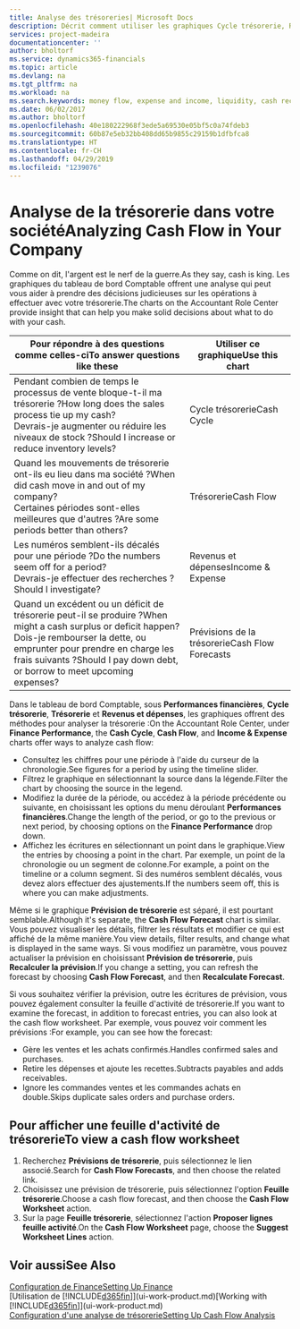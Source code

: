 ```yaml
---
title: Analyse des trésoreries| Microsoft Docs
description: Décrit comment utiliser les graphiques Cycle trésorerie, Revenus et dépenses, Trésorerie et Prévision de trésorerie pour analyser les flux de trésorerie passés et futurs, entrants et sortants de votre société.
services: project-madeira
documentationcenter: ''
author: bholtorf
ms.service: dynamics365-financials
ms.topic: article
ms.devlang: na
ms.tgt_pltfrm: na
ms.workload: na
ms.search.keywords: money flow, expense and income, liquidity, cash receipts minus cash payments, Cartera
ms.date: 06/02/2017
ms.author: bholtorf
ms.openlocfilehash: 40e180222968f3ede5a69530e05bf5c0a74fdeb3
ms.sourcegitcommit: 60b87e5eb32bb408dd65b9855c29159b1dfbfca8
ms.translationtype: HT
ms.contentlocale: fr-CH
ms.lasthandoff: 04/29/2019
ms.locfileid: "1239076"
---
```

# <a name="analyzing-cash-flow-in-your-company"></a><span data-ttu-id="6b76b-103">Analyse de la trésorerie dans votre société</span><span class="sxs-lookup"><span data-stu-id="6b76b-103">Analyzing Cash Flow in Your Company</span></span>
<span data-ttu-id="6b76b-104">Comme on dit, l'argent est le nerf de la guerre.</span><span class="sxs-lookup"><span data-stu-id="6b76b-104">As they say, cash is king.</span></span> <span data-ttu-id="6b76b-105">Les graphiques du tableau de bord Comptable offrent une analyse qui peut vous aider à prendre des décisions judicieuses sur les opérations à effectuer avec votre trésorerie.</span><span class="sxs-lookup"><span data-stu-id="6b76b-105">The charts on the Accountant Role Center provide insight that can help you make solid decisions about what to do with your cash.</span></span>  

| <span data-ttu-id="6b76b-106">Pour répondre à des questions comme celles-ci</span><span class="sxs-lookup"><span data-stu-id="6b76b-106">To answer questions like these</span></span> | <span data-ttu-id="6b76b-107">Utiliser ce graphique</span><span class="sxs-lookup"><span data-stu-id="6b76b-107">Use this chart</span></span> |
| --- | --- |
| <span data-ttu-id="6b76b-108">Pendant combien de temps le processus de vente bloque-t-il ma trésorerie ?</span><span class="sxs-lookup"><span data-stu-id="6b76b-108">How long does the sales process tie up my cash?</span></span></br> <span data-ttu-id="6b76b-109">Devrais-je augmenter ou réduire les niveaux de stock ?</span><span class="sxs-lookup"><span data-stu-id="6b76b-109">Should I increase or reduce inventory levels?</span></span> |<span data-ttu-id="6b76b-110">Cycle trésorerie</span><span class="sxs-lookup"><span data-stu-id="6b76b-110">Cash Cycle</span></span> |
| <span data-ttu-id="6b76b-111">Quand les mouvements de trésorerie ont-ils eu lieu dans ma société ?</span><span class="sxs-lookup"><span data-stu-id="6b76b-111">When did cash move in and out of my company?</span></span></br> <span data-ttu-id="6b76b-112">Certaines périodes sont-elles meilleures que d'autres ?</span><span class="sxs-lookup"><span data-stu-id="6b76b-112">Are some periods better than others?</span></span> |<span data-ttu-id="6b76b-113">Trésorerie</span><span class="sxs-lookup"><span data-stu-id="6b76b-113">Cash Flow</span></span> |
| <span data-ttu-id="6b76b-114">Les numéros semblent-ils décalés pour une période ?</span><span class="sxs-lookup"><span data-stu-id="6b76b-114">Do the numbers seem off for a period?</span></span></br> <span data-ttu-id="6b76b-115">Devrais-je effectuer des recherches ?</span><span class="sxs-lookup"><span data-stu-id="6b76b-115">Should I investigate?</span></span> |<span data-ttu-id="6b76b-116">Revenus et dépenses</span><span class="sxs-lookup"><span data-stu-id="6b76b-116">Income & Expense</span></span> |
| <span data-ttu-id="6b76b-117">Quand un excédent ou un déficit de trésorerie peut-il se produire ?</span><span class="sxs-lookup"><span data-stu-id="6b76b-117">When might a cash surplus or deficit happen?</span></span></br> <span data-ttu-id="6b76b-118">Dois-je rembourser la dette, ou emprunter pour prendre en charge les frais suivants ?</span><span class="sxs-lookup"><span data-stu-id="6b76b-118">Should I pay down debt, or borrow to meet upcoming expenses?</span></span> |<span data-ttu-id="6b76b-119">Prévisions de la trésorerie</span><span class="sxs-lookup"><span data-stu-id="6b76b-119">Cash Flow Forecasts</span></span> |

<span data-ttu-id="6b76b-120">Dans le tableau de bord Comptable, sous **Performances financières**, **Cycle trésorerie**, **Trésorerie** et **Revenus et dépenses**, les graphiques offrent des méthodes pour analyser la trésorerie :</span><span class="sxs-lookup"><span data-stu-id="6b76b-120">On the Accountant Role Center, under **Finance Performance**, the **Cash Cycle**, **Cash Flow**, and **Income & Expense** charts offer ways to analyze cash flow:</span></span>  

* <span data-ttu-id="6b76b-121">Consultez les chiffres pour une période à l'aide du curseur de la chronologie.</span><span class="sxs-lookup"><span data-stu-id="6b76b-121">See figures for a period by using the timeline slider.</span></span>  
* <span data-ttu-id="6b76b-122">Filtrez le graphique en sélectionnant la source dans la légende.</span><span class="sxs-lookup"><span data-stu-id="6b76b-122">Filter the chart by choosing the source in the legend.</span></span>  
* <span data-ttu-id="6b76b-123">Modifiez la durée de la période, ou accédez à la période précédente ou suivante, en choisissant les options du menu déroulant **Performances financières**.</span><span class="sxs-lookup"><span data-stu-id="6b76b-123">Change the length of the period, or go to the previous or next period, by choosing options on the **Finance Performance** drop down.</span></span>  
* <span data-ttu-id="6b76b-124">Affichez les écritures en sélectionnant un point dans le graphique.</span><span class="sxs-lookup"><span data-stu-id="6b76b-124">View the entries by choosing a point in the chart.</span></span> <span data-ttu-id="6b76b-125">Par exemple, un point de la chronologie ou un segment de colonne.</span><span class="sxs-lookup"><span data-stu-id="6b76b-125">For example, a point on the timeline or a column segment.</span></span> <span data-ttu-id="6b76b-126">Si des numéros semblent décalés, vous devez alors effectuer des ajustements.</span><span class="sxs-lookup"><span data-stu-id="6b76b-126">If the numbers seem off, this is where you can make adjustments.</span></span>  

<span data-ttu-id="6b76b-127">Même si le graphique **Prévision de trésorerie** est séparé, il est pourtant semblable.</span><span class="sxs-lookup"><span data-stu-id="6b76b-127">Although it's separate, the **Cash Flow Forecast** chart is similar.</span></span> <span data-ttu-id="6b76b-128">Vous pouvez visualiser les détails, filtrer les résultats et modifier ce qui est affiché de la même manière.</span><span class="sxs-lookup"><span data-stu-id="6b76b-128">You view details, filter results, and change what is displayed in the same ways.</span></span> <span data-ttu-id="6b76b-129">Si vous modifiez un paramètre, vous pouvez actualiser la prévision en choisissant **Prévision de trésorerie**, puis **Recalculer la prévision**.</span><span class="sxs-lookup"><span data-stu-id="6b76b-129">If you change a setting, you can refresh the forecast by choosing **Cash Flow Forecast**, and then **Recalculate Forecast**.</span></span>

<span data-ttu-id="6b76b-130">Si vous souhaitez vérifier la prévision, outre les écritures de prévision, vous pouvez également consulter la feuille d'activité de trésorerie.</span><span class="sxs-lookup"><span data-stu-id="6b76b-130">If you want to examine the forecast, in addition to forecast entries, you can also look at the cash flow worksheet.</span></span> <span data-ttu-id="6b76b-131">Par exemple, vous pouvez voir comment les prévisions :</span><span class="sxs-lookup"><span data-stu-id="6b76b-131">For example, you can see how the forecast:</span></span>

* <span data-ttu-id="6b76b-132">Gère les ventes et les achats confirmés.</span><span class="sxs-lookup"><span data-stu-id="6b76b-132">Handles confirmed sales and purchases.</span></span>  
* <span data-ttu-id="6b76b-133">Retire les dépenses et ajoute les recettes.</span><span class="sxs-lookup"><span data-stu-id="6b76b-133">Subtracts payables and adds receivables.</span></span>  
* <span data-ttu-id="6b76b-134">Ignore les commandes ventes et les commandes achats en double.</span><span class="sxs-lookup"><span data-stu-id="6b76b-134">Skips duplicate sales orders and purchase orders.</span></span>  

## <a name="to-view-a-cash-flow-worksheet"></a><span data-ttu-id="6b76b-135">Pour afficher une feuille d'activité de trésorerie</span><span class="sxs-lookup"><span data-stu-id="6b76b-135">To view a cash flow worksheet</span></span>
1. <span data-ttu-id="6b76b-136">Recherchez **Prévisions de trésorerie**, puis sélectionnez le lien associé.</span><span class="sxs-lookup"><span data-stu-id="6b76b-136">Search for **Cash Flow Forecasts**, and then choose the related link.</span></span>  
2. <span data-ttu-id="6b76b-137">Choisissez une prévision de trésorerie, puis sélectionnez l'option **Feuille trésorerie**.</span><span class="sxs-lookup"><span data-stu-id="6b76b-137">Choose a cash flow forecast, and then choose the **Cash Flow Worksheet** action.</span></span>  
3. <span data-ttu-id="6b76b-138">Sur la page **Feuille trésorerie**, sélectionnez l'action **Proposer lignes feuille activité**.</span><span class="sxs-lookup"><span data-stu-id="6b76b-138">On the **Cash Flow Worksheet** page, choose the **Suggest Worksheet Lines** action.</span></span>  

## <a name="see-also"></a><span data-ttu-id="6b76b-139">Voir aussi</span><span class="sxs-lookup"><span data-stu-id="6b76b-139">See Also</span></span>
[<span data-ttu-id="6b76b-140">Configuration de Finance</span><span class="sxs-lookup"><span data-stu-id="6b76b-140">Setting Up Finance</span></span>](finance-setup-finance.md)  
<span data-ttu-id="6b76b-141">[Utilisation de [!INCLUDE[d365fin](includes/d365fin_md.md)]](ui-work-product.md)</span><span class="sxs-lookup"><span data-stu-id="6b76b-141">[Working with [!INCLUDE[d365fin](includes/d365fin_md.md)]](ui-work-product.md)</span></span>  
[<span data-ttu-id="6b76b-142">Configuration d'une analyse de trésorerie</span><span class="sxs-lookup"><span data-stu-id="6b76b-142">Setting Up Cash Flow Analysis</span></span>](finance-setup-cash-flow-analyses.md)  
